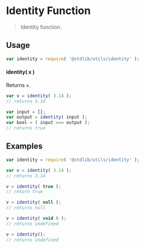 # Identity Function

> Identity function.


<section class="usage">

## Usage

``` javascript
var identity = require( '@stdlib/utils/identity' );
```

#### identity( x )

Returns `x`.

``` javascript
var v = identity( 3.14 );
// returns 3.14

var input = [];
var output = identity( input );
var bool = ( input === output );
// returns true
```

</section>

<!-- /.usage -->


<section class="examples">

## Examples

``` javascript
var identity = require( '@stdlib/utils/identity' );

var v = identity( 3.14 );
// returns 3.14

v = identity( true );
// return true

v = identity( null );
// returns null

v = identity( void 0 );
// returns undefined

v = identity();
// returns undefined
```

</section>

<!-- /.examples -->


<section class="links">

</section>

<!-- /.links -->
